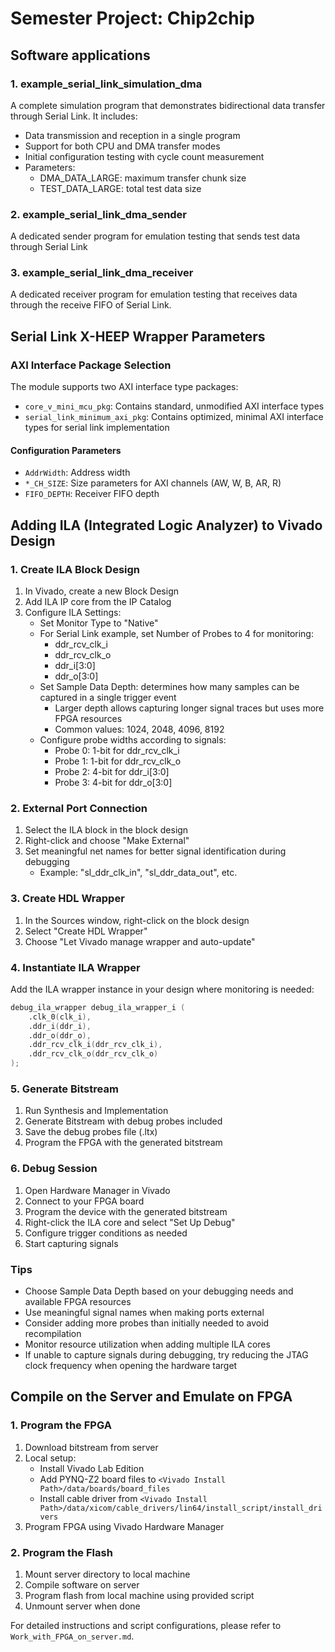# Semester Project: Chip2chip

## Software applications

### 1. example_serial_link_simulation_dma
A complete simulation program that demonstrates bidirectional data transfer through Serial Link. It includes:
- Data transmission and reception in a single program
- Support for both CPU and DMA transfer modes
- Initial configuration testing with cycle count measurement
- Parameters:
    - DMA_DATA_LARGE: maximum transfer chunk size
    - TEST_DATA_LARGE: total test data size


### 2. example_serial_link_dma_sender
A dedicated sender program for emulation testing that sends test data through Serial Link

### 3. example_serial_link_dma_receiver
A dedicated receiver program for emulation testing that receives data through the receive FIFO of Serial Link.


## Serial Link X-HEEP Wrapper Parameters


### AXI Interface Package Selection
The module supports two AXI interface type packages:
- `core_v_mini_mcu_pkg`: Contains standard, unmodified AXI interface types
- `serial_link_minimum_axi_pkg`: Contains optimized, minimal AXI interface types for serial link implementation

#### Configuration Parameters
- `AddrWidth`: Address width
- `*_CH_SIZE`: Size parameters for AXI channels (AW, W, B, AR, R)
- `FIFO_DEPTH`: Receiver FIFO depth

## Adding ILA (Integrated Logic Analyzer) to Vivado Design

### 1. Create ILA Block Design
1. In Vivado, create a new Block Design
2. Add ILA IP core from the IP Catalog
3. Configure ILA Settings:
   * Set Monitor Type to "Native"
   * For Serial Link example, set Number of Probes to 4 for monitoring:
     - ddr_rcv_clk_i
     - ddr_rcv_clk_o
     - ddr_i[3:0]
     - ddr_o[3:0]
   * Set Sample Data Depth: determines how many samples can be captured in a single trigger event
     - Larger depth allows capturing longer signal traces but uses more FPGA resources
     - Common values: 1024, 2048, 4096, 8192
   * Configure probe widths according to signals:
     - Probe 0: 1-bit for ddr_rcv_clk_i
     - Probe 1: 1-bit for ddr_rcv_clk_o
     - Probe 2: 4-bit for ddr_i[3:0]
     - Probe 3: 4-bit for ddr_o[3:0]

### 2. External Port Connection
1. Select the ILA block in the block design
2. Right-click and choose "Make External"
3. Set meaningful net names for better signal identification during debugging
   * Example: "sl_ddr_clk_in", "sl_ddr_data_out", etc.

### 3. Create HDL Wrapper
1. In the Sources window, right-click on the block design
2. Select "Create HDL Wrapper"
3. Choose "Let Vivado manage wrapper and auto-update"

### 4. Instantiate ILA Wrapper
Add the ILA wrapper instance in your design where monitoring is needed:
```verilog
debug_ila_wrapper debug_ila_wrapper_i (
    .clk_0(clk_i),
    .ddr_i(ddr_i),
    .ddr_o(ddr_o),
    .ddr_rcv_clk_i(ddr_rcv_clk_i),
    .ddr_rcv_clk_o(ddr_rcv_clk_o) 
);
```

### 5. Generate Bitstream
1. Run Synthesis and Implementation
2. Generate Bitstream with debug probes included
3. Save the debug probes file (.ltx)
4. Program the FPGA with the generated bitstream

### 6. Debug Session
1. Open Hardware Manager in Vivado
2. Connect to your FPGA board
3. Program the device with the generated bitstream
4. Right-click the ILA core and select "Set Up Debug"
5. Configure trigger conditions as needed
6. Start capturing signals

### Tips
* Choose Sample Data Depth based on your debugging needs and available FPGA resources
* Use meaningful signal names when making ports external
* Consider adding more probes than initially needed to avoid recompilation
* Monitor resource utilization when adding multiple ILA cores
* If unable to capture signals during debugging, try reducing the JTAG clock frequency when opening the hardware target

## Compile on the Server and Emulate on FPGA

### 1. Program the FPGA
1. Download bitstream from server
2. Local setup:
   - Install Vivado Lab Edition
   - Add PYNQ-Z2 board files to `<Vivado Install Path>/data/boards/board_files`
   - Install cable driver from `<Vivado Install Path>/data/xicom/cable_drivers/lin64/install_script/install_drivers`
3. Program FPGA using Vivado Hardware Manager

### 2. Program the Flash
1. Mount server directory to local machine
2. Compile software on server
3. Program flash from local machine using provided script
4. Unmount server when done

For detailed instructions and script configurations, please refer to `Work_with_FPGA_on_server.md`.

